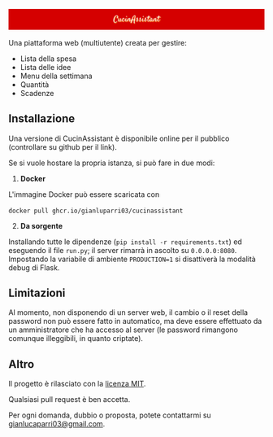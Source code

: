 ![CucinAssistant](banner.png)

Una piattaforma web (multiutente) creata per gestire:

- Lista della spesa
- Lista delle idee
- Menu della settimana
- Quantità
- Scadenze

## Installazione

Una versione di CucinAssistant è disponibile online per il pubblico (controllare su github per il link).

Se si vuole hostare la propria istanza, si può fare in due modi:

1. **Docker**

L'immagine Docker può essere scaricata con

`docker pull ghcr.io/gianluparri03/cucinassistant`

2. **Da sorgente**

Installando tutte le dipendenze (`pip install -r requirements.txt`) ed eseguendo il file `run.py`; il server rimarrà in ascolto
su `0.0.0.0:8080`. Impostando la variabile di ambiente `PRODUCTION=1` si disattiverà la modalità debug di Flask.

## Limitazioni

Al momento, non disponendo di un server web, il cambio o il reset della password non può essere fatto in automatico, ma deve
essere effettuato da un amministratore che ha accesso al server (le password rimangono comunque illeggibili, in quanto criptate).

## Altro

Il progetto è rilasciato con la [licenza MIT](/blob/main/LICENSE).

Qualsiasi pull request è ben accetta.

Per ogni domanda, dubbio o proposta, potete contattarmi su <a href="mailto:gianluparri03@gmail.com?subject=[CucinAssistant]">gianlucaparri03@gmail.com</a>.
